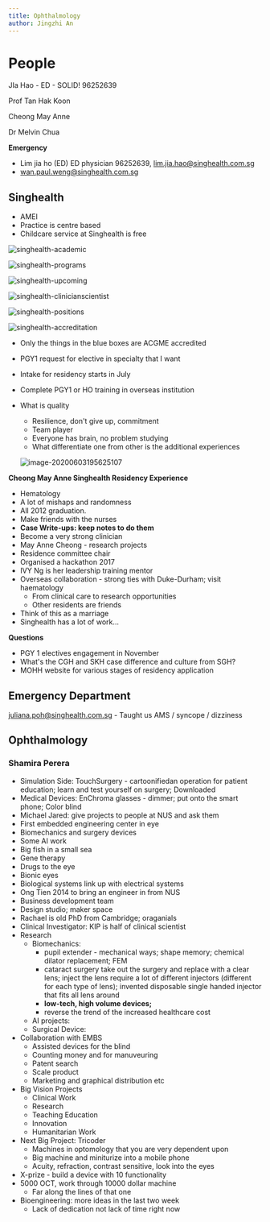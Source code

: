 ```yaml
---
title: Ophthalmology
author: Jingzhi An
---
```


People
=============

JIa Hao - ED - SOLID!  96252639

Prof Tan Hak Koon

Cheong May Anne

Dr Melvin Chua

**Emergency**

- Lim jia ho (ED) ED physician 96252639, lim.jia.hao@singhealth.com.sg
- wan.paul.weng@singhealth.com.sg



## Singhealth

- AMEI
- Practice is centre based
- Childcare service at Singhealth is free

![singhealth-academic](/Users/jzan/Dropbox/00-medicine/mkdoc-md-notes/docs/figures/singhealth-academic.png)

![singhealth-programs](/Users/jzan/Dropbox/00-medicine/mkdoc-md-notes/docs/figures/singhealth-programs.png)



![singhealth-upcoming](/Users/jzan/Dropbox/00-medicine/mkdoc-md-notes/docs/figures/singhealth-upcoming.png)

![singhealth-clinicianscientist](/Users/jzan/Dropbox/00-medicine/mkdoc-md-notes/docs/figures/singhealth-clinicianscientist.png)

![singhealth-positions](/Users/jzan/Dropbox/00-medicine/mkdoc-md-notes/docs/figures/singhealth-positions.png)

![singhealth-accreditation](/Users/jzan/Dropbox/00-medicine/mkdoc-md-notes/docs/figures/singhealth-accreditation.png)

- Only the things in the blue boxes are ACGME accredited

- PGY1 request for elective in specialty that I want

- Intake for residency starts in July

- Complete PGY1 or HO training in overseas institution

- What is quality

  - Resilience, don't give up, commitment
  - Team player
  - Everyone has brain, no problem studying
  - What differentiate one from other is the additional experiences

  ![image-20200603195625107](/Users/jzan/Dropbox/00-medicine/mkdoc-md-notes/docs/figures//image-20200603195625107.png)

**Cheong May Anne Singhealth Residency Experience**

- Hematology
- A lot of mishaps and randomness
- All 2012 graduation. 
- Make friends with the nurses
- **Case Write-ups: keep notes to do them**
- Become a very strong clinician
- May Anne Cheong - research projects
- Residence committee chair
- Organised a hackathon 2017
- IVY Ng is her leadership training mentor
- Overseas collaboration - strong ties with Duke-Durham; visit haematology 
  - From clinical care to research opportunities
  - Other residents are friends
- Think of this as a marriage
- Singhealth has a lot of work...

**Questions**

- PGY 1 electives engagement in November
- What's the CGH and SKH case difference and culture from SGH?
- MOHH website for various stages of residency application



## Emergency Department

juliana.poh@singhealth.com.sg - Taught us AMS / syncope / dizziness



## Ophthalmology

### Shamira Perera

- Simulation Side: TouchSurgery - cartoonifiedan operation for patient education; learn and test yourself on surgery; Downloaded
- Medical Devices: EnChroma glasses - dimmer; put onto the smart phone; Color blind
- Michael Jared: give projects to people at NUS and ask them
- First embedded engineering center in eye
- Biomechanics and surgery devices
- Some AI work
- Big fish in a small sea
- Gene therapy
- Drugs to the eye
- Bionic eyes
- Biological systems link up with electrical systems
- Ong Tien 2014 to bring an engineer in from NUS
- Business development team
- Design studio; maker space
- Rachael is old PhD from Cambridge; oraganials
- Clinical Investigator: KIP is half of clinical scientist
- Research
  - Biomechanics: 
    - pupil extender - mechanical ways; shape memory; chemical dilator replacement; FEM
    - cataract surgery take out the surgery and replace with a clear lens; inject the lens require a lot of different injectors (different for each type of lens); invented disposable single handed injector that fits all lens around
    - **low-tech, high volume devices;**
    - reverse the trend of the increased healthcare cost
  - AI projects: 
  - Surgical Device: 
- Collaboration with EMBS
  - Assisted devices for the blind
  - Counting money and for manuveuring
  - Patent search
  - Scale product
  - Marketing and graphical distribution etc
- Big Vision Projects
  - Clinical Work
  - Research
  - Teaching Education
  - Innovation
  - Humanitarian Work
- Next Big Project: Tricoder
  - Machines in optomology that you are very dependent upon
  - Big machine and miniturize into a mobile phone
  - Acuity, refraction, contrast sensitive, look into the eyes
- X-prize - build a device with 10 functionality
- 5000 OCT, work through 10000 dollar machine
  - Far along the lines of that one
- Bioengineering: more ideas in the last two week
  - Lack of dedication not lack of time right now

